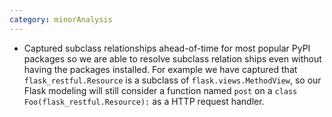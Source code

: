 ```yaml
---
category: minorAnalysis
---
```

* Captured subclass relationships ahead-of-time for most popular PyPI packages so we are able to resolve subclass relation ships even without having the packages installed. For example we have captured that `flask_restful.Resource` is a subclass of `flask.views.MethodView`, so our Flask modeling will still consider a function named `post` on a `class Foo(flask_restful.Resource):` as a HTTP request handler.
